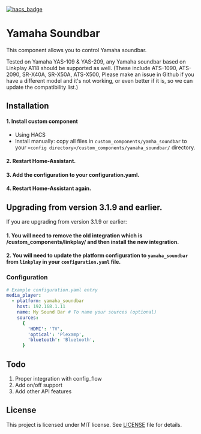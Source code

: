 [![hacs_badge](https://img.shields.io/badge/HACS-Custom-41BDF5.svg?style=for-the-badge)](https://github.com/hacs/integration)

# Yamaha Soundbar

This component allows you to control Yamaha soundbar.

Tested on Yamaha YAS-109 & YAS-209, any Yamaha soundbar based on Linkplay A118 should be supported as well. (These include ATS-1090, ATS-2090, SR-X40A, SR-X50A, ATS-X500, Please make an issue in Github if you have a different model and it's not working, or even better if it is, so we can update the compatibility list.)

## Installation

#### 1. Install custom component
 - Using HACS
 - Install manually: copy all files in `custom_components/yamha_soundbar` to your `<config directory>/custom_components/yamaha_soundbar/` directory.

#### 2. Restart Home-Assistant.
#### 3. Add the configuration to your configuration.yaml.
#### 4. Restart Home-Assistant again.

## Upgrading from version 3.1.9 and earlier.

If you are upgrading from version 3.1.9 or earlier:
#### 1. You will need to remove the old integration which is /custom_components/linkplay/ and then install the new integration.
#### 2. You will need to update the platform configuration to `yamaha_soundbar` from `linkplay` in your `configuration.yaml` file.

### Configuration

```yaml
# Example configuration.yaml entry
media_player:
  - platform: yamaha_soundbar
    host: 192.168.1.11
    name: My Sound Bar # To name your sources (optional)
    sources:
      {
        'HDMI': 'TV', 
        'optical': 'Plexamp', 
        'bluetooth': 'Bluetooth',
      }
```

## Todo

1. Proper integration with config_flow
2. Add on/off support
3. Add other API features 

## License

This project is licensed under MIT license. See [LICENSE](LICENSE) file for details.
